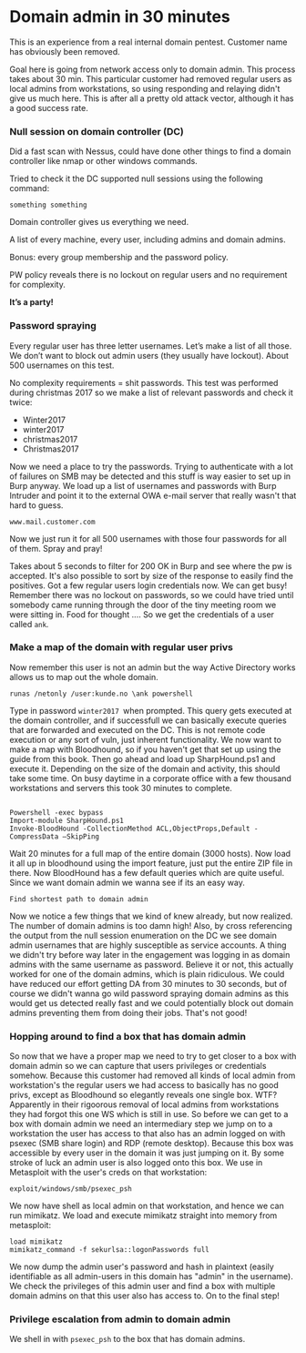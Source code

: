 # Domain admin in 30 minutes

This is an experience from a real internal domain pentest. Customer name has obviously been removed.

Goal here is going from network access only to domain admin. This process takes about 30 min. This particular customer had removed regular users as local admins from workstations, so using responding and relaying didn't give us much here. This is after all a pretty old attack vector, although it has a good success rate.

### Null session on domain controller \(DC\)

Did a fast scan with Nessus, could have done other things to find a domain controller like nmap or other windows commands.

Tried to check it the DC supported null sessions using the following command:

```
something something
```

Domain controller gives us everything we need.

A list of every machine, every user, including admins and domain admins.

Bonus: every group membership and the password policy.

PW policy reveals there is no lockout on regular users and no requirement for complexity.

**It’s a party!**

### Password spraying

Every regular user has three letter usernames. Let’s make a list of all those. We don’t want to block out admin users \(they usually have lockout\). About 500 usernames on this test.

No complexity requirements = shit passwords. This test was performed during christmas 2017 so we make a list of relevant passwords and check it twice:

* Winter2017
* winter2017
* christmas2017
* Christmas2017

Now we need a place to try the passwords. Trying to authenticate with a lot of failures on SMB may be detected and this stuff is way easier to set up in Burp anyway. We load up a list of usernames and passwords with Burp Intruder and point it to the external OWA e-mail server that really wasn't that hard to guess.

`www.mail.customer.com`

Now we just run it for all 500 usernames with those four passwords for all of them. Spray and pray!

Takes about 5 seconds to filter for 200 OK in Burp and see where the pw is accepted. It's also possible to sort by size of the response to easily find the positives. Got a few regular users login credentials now. We can get busy! Remember there was no lockout on passwords, so we could have tried until somebody came running through the door of the tiny meeting room we were sitting in. Food for thought .... So we get the credentials of a user called `ank`_._

### Make a map of the domain with regular user privs

Now remember this user is not an admin but the way Active Directory works allows us to map out the whole domain.

`runas /netonly /user:kunde.no \ank powershell`

Type in password `winter2017 `when prompted. This query gets executed at the domain controller, and if successfull we can basically execute queries that are forwarded and executed on the DC. This is not remote code execution or any sort of vuln, just inherent functionality. We now want to make a map with Bloodhound, so if you haven't get that set up using the guide from this book. Then go ahead and load up SharpHound.ps1 and execute it. Depending on the size of the domain and activity, this should take some time. On busy daytime in a corporate office with a few thousand workstations and servers this took 30 minutes to complete.

```

Powershell -exec bypass
Import-module SharpHound.ps1
Invoke-BloodHound -CollectionMethod ACL,ObjectProps,Default -CompressData –SkipPing
```

Wait 20 minutes for a full map of the entire domain \(3000 hosts\). Now load it all up in bloodhound using the import feature, just put the entire ZIP file in there. Now BloodHound has a few default queries which are quite useful. Since we want domain admin we wanna see if its an easy way.

`Find shortest path to domain admin`

Now we notice a few things that we kind of knew already, but now realized. The number of domain admins is too damn high! Also, by cross referencing the output from the null session enumeration on the DC we see domain admin usernames that are highly susceptible as service accounts. A thing we didn't try before way later in the engagement was logging in as domain admins with the same username as password. Believe it or not, this actually worked for one of the domain admins, which is plain ridiculous. We could have reduced our effort getting DA from 30 minutes to 30 seconds, but of course we didn't wanna go wild password spraying domain admins as this would get us detected really fast and we could potentially block out domain admins preventing them from doing their jobs. That's not good!



### Hopping around to find a box that has domain admin

So now that we have a proper map we need to try to get closer to a box with domain admin so we can capture that users privileges or credentials somehow. Because this customer had removed all kinds of local admin from workstation's the regular users we had access to basically has no good privs, except as Bloodhound so elegantly reveals one single box. WTF? Apparently in their rigoorous removal of local admins from workstations they had forgot this one WS which is still in use.  So before we can get to a box with domain admin we need an intermediary step we jump on to a workstation the user has access to that also has an admin logged on with psexec \(SMB share login\) and RDP \(remote desktop\). Because this box was accessible by every user in the domain it was just jumping on it. By some stroke of luck an admin user is also logged onto  this box. We use in Metasploit with the user's creds on that workstation:

```
exploit/windows/smb/psexec_psh
```

We now have shell as local admin on that workstation, and hence we can run mimikatz. We load and execute mimikatz straight into memory from metasploit:

```
load mimikatz
mimikatz_command -f sekurlsa::logonPasswords full
```

We now dump the admin user's password and hash in plaintext \(easily identifiable as all admin-users in this domain has "admin" in the username\). We check the privileges of this admin user and find a box with multiple domain admins on that this user also has access to. On to the final step!

### Privilege escalation from admin to domain admin

We shell in with `psexec_psh` to the box that has domain admins. 



  


### 



